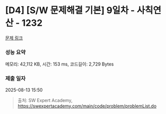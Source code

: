 # [D4] [S/W 문제해결 기본] 9일차 - 사칙연산 - 1232 

[문제 링크](https://swexpertacademy.com/main/code/problem/problemDetail.do?contestProbId=AV141J8KAIcCFAYD) 

### 성능 요약

메모리: 42,112 KB, 시간: 153 ms, 코드길이: 2,729 Bytes

### 제출 일자

2025-08-13 15:50



> 출처: SW Expert Academy, https://swexpertacademy.com/main/code/problem/problemList.do